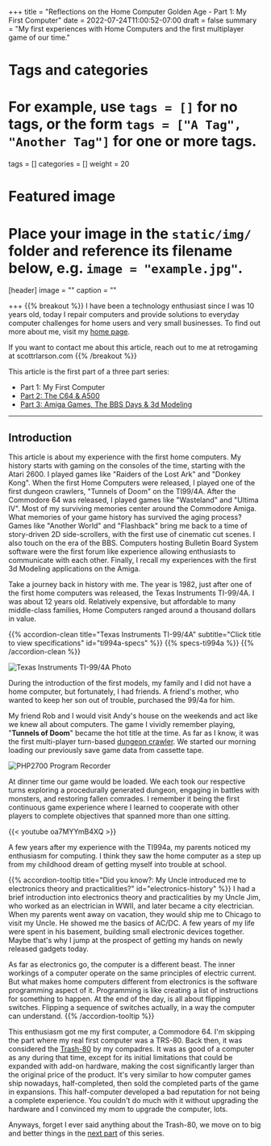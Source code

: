 +++
title = "Reflections on the Home Computer Golden Age - Part 1: My First Computer"
date = 2022-07-24T11:00:52-07:00
draft = false
summary = "My first experiences with Home Computers and the first multiplayer game of our time."
# Tags and categories
# For example, use `tags = []` for no tags, or the form `tags = ["A Tag", "Another Tag"]` for one or more tags.
tags = []
categories = []
weight = 20
# Featured image
# Place your image in the `static/img/` folder and reference its filename below, e.g. `image = "example.jpg"`.
[header]
image = ""
caption = ""

+++
{{% breakout %}}
I have been a technology enthusiast since I was 10 years old, today I repair computers and provide solutions to everyday computer challenges for home users and very small businesses. To find out more about me, visit my [home page](https://scottrlarson.com). 

If you want to contact me about this article, reach out to me at retrogaming at scottrlarson.com
{{% /breakout %}}

This article is the first part of a three part series:

- Part 1: My First Computer
- [Part 2: The C64 & A500](/memorials/memorial-my-home-computer-reflections-part-2/)
- [Part 3: Amiga Games, The BBS Days & 3d Modeling](/memorials/memorial-my-home-computer-reflections-part-3/)

---
## Introduction

This article is about my experience with the first home computers. My history starts with gaming on the consoles of the time, starting with the Atari 2600. I played games like "Raiders of the Lost Ark" and "Donkey Kong". When the first Home Computers were released, I played one of the first dungeon crawlers, "Tunnels of Doom" on the TI99/4A. After the Commodore 64 was released, I played games like "Wasteland" and "Ultima IV".  Most of my surviving memories center around the Commodore Amiga. What memories of your game history has survived the aging process? Games like "Another World" and "Flashback" bring me back to a time of story-driven 2D side-scrollers, with the first use of cinematic cut scenes. I also touch on the era of the BBS.  Computers hosting Bulletin Board System software were the first forum like experience allowing enthusiasts to communicate with each other. Finally, I recall my experiences with the first 3d Modeling applications on the Amiga.

Take a journey back in history with me. The year is 1982, just after one of the first home computers was released, the Texas Instruments TI-99/4A. I was about 12 years old. Relatively expensive, but affordable to many middle-class families, Home Computers ranged around a thousand dollars in value.     

{{% accordion-clean title="Texas Instruments TI-99/4A" subtitle="Click title to view specifications" id="ti994a-specs" %}}
{{% specs-ti994a %}}
{{% /accordion-clean %}}

![Texas Instruments TI-99/4A Photo](/img/memorials/personal-computers/ti994a2.jpg)


During the introduction of the first models, my family and I did not have a home computer, but fortunately, I had friends. A friend's mother, who wanted to keep her son out of trouble, purchased the 99/4a for him. 

My friend Rob and I would visit Andy's house on the weekends and act like we knew all about computers. The game I vividly remember playing, "**Tunnels of Doom**" became the hot title at the time. As far as I know, it was the first multi-player turn-based [dungeon crawler](https://en.wikipedia.org/wiki/Dungeon_crawl). We started our morning loading our previously save game data from cassette tape. 

![PHP2700 Program Recorder](/img/memorials/personal-computers/ti994a-program-recorder.jpg)

At dinner time our game would be loaded. We each took our respective turns exploring a procedurally generated dungeon, engaging in battles with monsters, and restoring fallen comrades. I remember it being the first continuous game experience where I learned to cooperate with other players to complete objectives that spanned more than one sitting.

{{< youtube oa7MYYmB4XQ >}}
<p></p>

A few years after my experience with the TI994a, my parents noticed my enthusiasm for computing. I think they saw the home computer as a step up from my childhood dream of getting myself into trouble at school. 


{{% accordion-tooltip title="Did you know?: My Uncle introduced me to electronics theory and practicalities?" id="electronics-history" %}}
I had a brief introduction into electronics theory and practicalities by my Uncle Jim, who worked as an electrician in WWII, and later became a city electrician. When my parents went away on vacation, they would ship me to Chicago to visit my Uncle. He showed me the basics of AC/DC. A few years of my life were spent in his basement, building small electronic devices together. Maybe that's why I jump at the prospect of getting my hands on newly released gadgets today.  

As far as electronics go, the computer is a different beast. The inner workings of a computer operate on the same principles of electric current. But what makes home computers different from electronics is the software programming aspect of it. Programming is like creating a list of instructions for something to happen. At the end of the day, is all about flipping switches. Flipping a sequence of switches actually, in a way the computer can understand.
{{% /accordion-tooltip %}}

This enthusiasm got me my first computer, a Commodore 64. I'm skipping the part where my real first computer was a TRS-80.  Back then, it was considered the [Trash-80](https://dfarq.homeip.net/trash-80-what-it-meant-and-why-it-stuck/) by my compadres. It was as good of a computer as any during that time, except for its initial limitations that could be expanded with add-on hardware, making the cost significantly larger than the original price of the product. It's very similar to how computer games ship nowadays, half-completed, then sold the completed parts of the game in expansions. This half-computer developed a bad reputation for not being a complete experience. You couldn't do much with it without upgrading the hardware and I convinced my mom to upgrade the computer, lots.

Anyways, forget I ever said anything about the Trash-80, we move on to big and better things in the [next part](/memorials/memorial-my-home-computer-reflections-part-2/) of this series.
